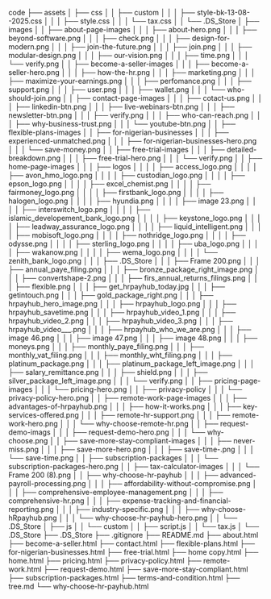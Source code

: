 code
├── assets
│ ├── css
│ │ ├── custom
│ │ │ ├── style-bk-13-08--2025.css
│ │ │ ├── style.css
│ │ │ └── tax.css
│ │ └── .DS_Store
│ ├── images
│ │ ├── about-page-images
│ │ │ ├── about-hero.png
│ │ │ ├── beyond-software.png
│ │ │ ├── check.png
│ │ │ ├── design-for-modern.png
│ │ │ ├── join-the-future.png
│ │ │ ├── join.png
│ │ │ ├── modular-design.png
│ │ │ ├── our-vision.png
│ │ │ ├── time.png
│ │ │ └── verify.png
│ │ ├── become-a-seller-images
│ │ │ ├── become-a-seller-hero.png
│ │ │ ├── how-the-hr.png
│ │ │ ├── marketing.png
│ │ │ ├── maximize-your-earnings.png
│ │ │ ├── perfomance.png
│ │ │ ├── support.png
│ │ │ ├── user.png
│ │ │ ├── wallet.png
│ │ │ └── who-should-join.png
│ │ ├── contact-page-images
│ │ │ ├── cotact-us.png
│ │ │ ├── linkedin-btn.png
│ │ │ ├── live-webinars-btn.png
│ │ │ ├── newsletter-btn.png
│ │ │ ├── verify.png
│ │ │ ├── who-can-reach.png
│ │ │ ├── why-business-trust.png
│ │ │ └── youtube-btn.png
│ │ ├── flexible-plans-images
│ │ ├── for-nigerian-businesses
│ │ │ ├── experienced-unmatched.png
│ │ │ ├── for-nigerian-businesses-hero.png
│ │ │ └── save-money.png
│ │ ├── free-trial-images
│ │ │ ├── detailed-breakdown.png
│ │ │ ├── free-trial-hero.png
│ │ │ └── verify.png
│ │ ├── home-page-images
│ │ │ ├── logos
│ │ │ │ ├── access_logo.png
│ │ │ │ ├── avon_hmo_logo.png
│ │ │ │ ├── custodian_logo.png
│ │ │ │ ├── epson_logo.png
│ │ │ │ ├── excel_chemist.png
│ │ │ │ ├── fairmoney_logo.png
│ │ │ │ ├── firstbank_logo.png
│ │ │ │ ├── halogen_logo.png
│ │ │ │ ├── hyundia.png
│ │ │ │ ├── image 23.png
│ │ │ │ ├── interswitch_logo.png
│ │ │ │ ├── islamic_developement_bank_logo.png
│ │ │ │ ├── keystone_logo.png
│ │ │ │ ├── leadway_assurance_logo.png
│ │ │ │ ├── liquid_intelligent.png
│ │ │ │ ├── mobisoft_logo.png
│ │ │ │ ├── nothridge_logo.png
│ │ │ │ ├── odysse.png
│ │ │ │ ├── sterling_logo.png
│ │ │ │ ├── uba_logo.png
│ │ │ │ ├── wakanow.png
│ │ │ │ ├── wema_logo.png
│ │ │ │ └── zenith_bank_logo.png
│ │ │ ├── .DS_Store
│ │ │ ├── Frame 200.png
│ │ │ ├── annual_paye_filing.png
│ │ │ ├── bronze_package_right_image.png
│ │ │ ├── convertshape-2.png
│ │ │ ├── firs_annual_returns_filings.png
│ │ │ ├── flexible.png
│ │ │ ├── get_hrpayhub_today.jpg
│ │ │ ├── getintouch.png
│ │ │ ├── gold_package_right.png
│ │ │ ├── hrpayhub_hero_image.png
│ │ │ ├── hrpayhub_logo.png
│ │ │ ├── hrpayhub_savetime.png
│ │ │ ├── hrpayhub_video_1.png
│ │ │ ├── hrpayhub_video_2.png
│ │ │ ├── hrpayhub_video_3.png
│ │ │ ├── hrpayhub_video\_\_\_.png
│ │ │ ├── hrpayhub_who_we_are.png
│ │ │ ├── image 46.png
│ │ │ ├── image 47.png
│ │ │ ├── image 48.png
│ │ │ ├── moneys.png
│ │ │ ├── monthly_paye_filing.png
│ │ │ ├── monthly_vat_filing.png
│ │ │ ├── monthly_wht_filing.png
│ │ │ ├── platinum_package.png
│ │ │ ├── platinum_package_left_image.png
│ │ │ ├── salary_remittance.png
│ │ │ ├── shield.png
│ │ │ ├── silver_package_left_image.png
│ │ │ └── verify.png
│ │ ├── pricing-page-images
│ │ │ └── pricing-hero.png
│ │ ├── privacy-policy
│ │ │ └── privacy-policy-hero.png
│ │ ├── remote-work-page-images
│ │ │ ├── advantages-of-hrpayhub.png
│ │ │ ├── how-it-works.png
│ │ │ ├── key-services-offered.png
│ │ │ ├── remote-hr-support.png
│ │ │ ├── remote-work-hero.png
│ │ │ └── why-choose-remote-hr.png
│ │ ├── request-demo-imags
│ │ │ ├── request-demo-hero.png
│ │ │ └── why-choose.png
│ │ ├── save-more-stay-compliant-images
│ │ │ ├── never-miss.png
│ │ │ ├── save-more-hero.png
│ │ │ ├── save-time-.png
│ │ │ └── save-time.png
│ │ ├── subscription-packages
│ │ │ └── subscription-packages-hero.png
│ │ ├── tax-calculator-images
│ │ │ └── Frame 200 (8).png
│ │ ├── why-choose-hr-payhub
│ │ │ ├── advanced-payroll-processing.png
│ │ │ ├── affordability-without-compromise.png
│ │ │ ├── comprehensive-employee-management.png
│ │ │ ├── comprehensive-hr.png
│ │ │ ├── expense-tracking-and-financial-reporting.png
│ │ │ ├── industry-specific.png
│ │ │ ├── why-choose-hRpayhub.png
│ │ │ └── why-choose-hr-payhub-hero.png
│ │ └── .DS_Store
│ ├── js
│ │ └── custom
│ │ ├── script.js
│ │ └── tax.js
│ └── .DS_Store
├── .DS_Store
├── .gitignore
├── README.md
├── about.html
├── become-a-seller.html
├── contact.html
├── flexible-plans.html
├── for-nigerian-businesses.html
├── free-trial.html
├── home copy.html
├── home.html
├── pricing.html
├── privacy-policy.html
├── remote-work.html
├── request-demo.html
├── save-more-stay-compliant.html
├── subscription-packages.html
├── terms-and-condition.html
├── tree.md
└── why-choose-hr-payhub.html
